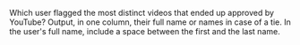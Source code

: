 Which user flagged the most distinct videos that ended up approved by YouTube?
 Output, in one column, their full name or names in case of a tie. 
In the user's full name, include a space between the first and the last name.